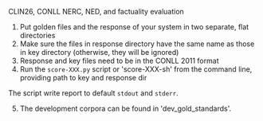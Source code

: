 CLIN26, CONLL NERC, NED, and factuality evaluation

1. Put golden files and the response of your system in two separate, flat directories
2. Make sure the files in response directory have the same name as those in key directory (otherwise, they will be ignored)
3. Response and key files need to be in the CONLL 2011 format
4. Run the `score-XXX.py` script or 'score-XXX-sh' from the command line, providing path to key and response dir 

The script write report to default `stdout` and `stderr`.

5. The development corpora can be found in 'dev_gold_standards'.
